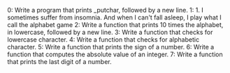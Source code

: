 0: Write a program that prints _putchar, followed by a new line.
1: 1. I sometimes suffer from insomnia. And when I can't fall asleep, I play what I call the alphabet game
2: Write a function that prints 10 times the alphabet, in lowercase, followed by a new line.
3: Write a function that checks for lowercase character.
4: Write a function that checks for alphabetic character.
5: Write a function that prints the sign of a number.
6: Write a function that computes the absolute value of an integer.
7: Write a function that prints the last digit of a number.

